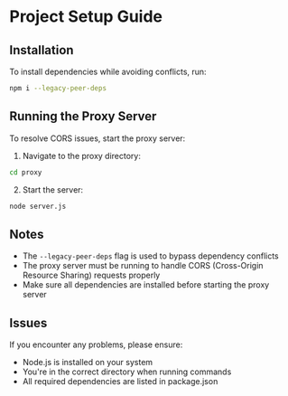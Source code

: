 
# Project Setup Guide

## Installation

To install dependencies while avoiding conflicts, run:
```bash
npm i --legacy-peer-deps
```

## Running the Proxy Server

To resolve CORS issues, start the proxy server:

1. Navigate to the proxy directory:
```bash
cd proxy
```

2. Start the server:
```bash
node server.js
```

## Notes
- The `--legacy-peer-deps` flag is used to bypass dependency conflicts
- The proxy server must be running to handle CORS (Cross-Origin Resource Sharing) requests properly
- Make sure all dependencies are installed before starting the proxy server

## Issues
If you encounter any problems, please ensure:
- Node.js is installed on your system
- You're in the correct directory when running commands
- All required dependencies are listed in package.json
